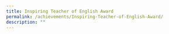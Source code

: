 ```yaml
---
title: Inspiring Teacher of English Award
permalink: /achievements/Inspiring-Teacher-of-English-Award/
description: ""
---
```

